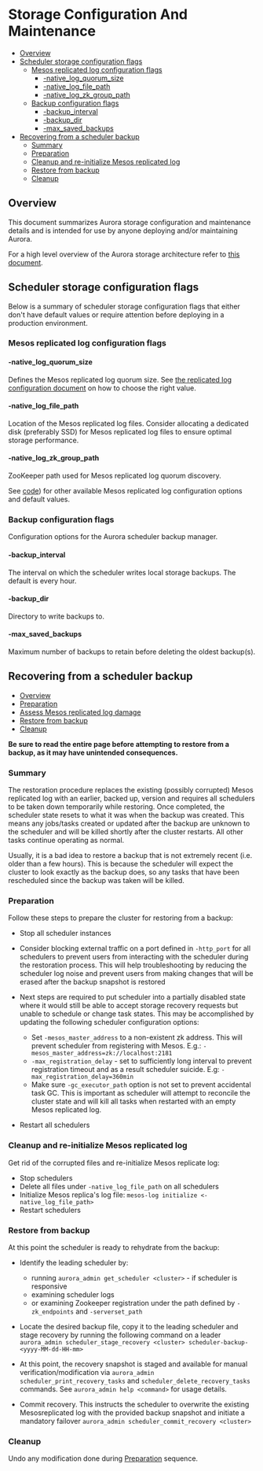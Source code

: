 # Storage Configuration And Maintenance

- [Overview](#overview)
- [Scheduler storage configuration flags](#scheduler-storage-configuration-flags)
  - [Mesos replicated log configuration flags](#mesos-replicated-log-configuration-flags)
    - [-native_log_quorum_size](#-native_log_quorum_size)
    - [-native_log_file_path](#-native_log_file_path)
    - [-native_log_zk_group_path](#-native_log_zk_group_path)
  - [Backup configuration flags](#backup-configuration-flags)
    - [-backup_interval](#-backup_interval)
    - [-backup_dir](#-backup_dir)
    - [-max_saved_backups](#-max_saved_backups)
- [Recovering from a scheduler backup](#recovering-from-a-scheduler-backup)
  - [Summary](#summary)
  - [Preparation](#preparation)
  - [Cleanup and re-initialize Mesos replicated log](#cleanup-and-re-initialize-mesos-replicated-log)
  - [Restore from backup](#restore-from-backup)
  - [Cleanup](#cleanup)

## Overview

This document summarizes Aurora storage configuration and maintenance details and is
intended for use by anyone deploying and/or maintaining Aurora.

For a high level overview of the Aurora storage architecture refer to [this document](/documentation/0.7.0-incubating/storage/).

## Scheduler storage configuration flags

Below is a summary of scheduler storage configuration flags that either don't have default values
or require attention before deploying in a production environment.

### Mesos replicated log configuration flags

#### -native_log_quorum_size
Defines the Mesos replicated log quorum size. See
[the replicated log configuration document](/documentation/0.7.0-incubating/deploying-aurora-scheduler/#replicated-log-configuration)
on how to choose the right value.

#### -native_log_file_path
Location of the Mesos replicated log files. Consider allocating a dedicated disk (preferably SSD)
for Mesos replicated log files to ensure optimal storage performance.

#### -native_log_zk_group_path
ZooKeeper path used for Mesos replicated log quorum discovery.

See [code](https://github.com/apache/aurora/blob/#{git_tag}/src/main/java/org/apache/aurora/scheduler/log/mesos/MesosLogStreamModule.java)) for
other available Mesos replicated log configuration options and default values.

### Backup configuration flags

Configuration options for the Aurora scheduler backup manager.

#### -backup_interval
The interval on which the scheduler writes local storage backups.  The default is every hour.

#### -backup_dir
Directory to write backups to.

#### -max_saved_backups
Maximum number of backups to retain before deleting the oldest backup(s).

## Recovering from a scheduler backup

- [Overview](#overview)
- [Preparation](#preparation)
- [Assess Mesos replicated log damage](#assess-mesos-replicated-log-damage)
- [Restore from backup](#restore-from-backup)
- [Cleanup](#cleanup)

**Be sure to read the entire page before attempting to restore from a backup, as it may have
unintended consequences.**

### Summary

The restoration procedure replaces the existing (possibly corrupted) Mesos replicated log with an
earlier, backed up, version and requires all schedulers to be taken down temporarily while
restoring. Once completed, the scheduler state resets to what it was when the backup was created.
This means any jobs/tasks created or updated after the backup are unknown to the scheduler and will
be killed shortly after the cluster restarts. All other tasks continue operating as normal.

Usually, it is a bad idea to restore a backup that is not extremely recent (i.e. older than a few
hours). This is because the scheduler will expect the cluster to look exactly as the backup does,
so any tasks that have been rescheduled since the backup was taken will be killed.

### Preparation

Follow these steps to prepare the cluster for restoring from a backup:

* Stop all scheduler instances

* Consider blocking external traffic on a port defined in `-http_port` for all schedulers to
prevent users from interacting with the scheduler during the restoration process. This will help
troubleshooting by reducing the scheduler log noise and prevent users from making changes that will
be erased after the backup snapshot is restored

* Next steps are required to put scheduler into a partially disabled state where it would still be
able to accept storage recovery requests but unable to schedule or change task states. This may be
accomplished by updating the following scheduler configuration options:
  * Set `-mesos_master_address` to a non-existent zk address. This will prevent scheduler from
    registering with Mesos. E.g.: `-mesos_master_address=zk://localhost:2181`
  * `-max_registration_delay` - set to sufficiently long interval to prevent registration timeout
    and as a result scheduler suicide. E.g: `-max_registration_delay=360min`
  * Make sure `-gc_executor_path` option is not set to prevent accidental task GC. This is
    important as scheduler will attempt to reconcile the cluster state and will kill all tasks when
    restarted with an empty Mesos replicated log.

* Restart all schedulers

### Cleanup and re-initialize Mesos replicated log

Get rid of the corrupted files and re-initialize Mesos replicate log:

* Stop schedulers
* Delete all files under `-native_log_file_path` on all schedulers
* Initialize Mesos replica's log file: `mesos-log initialize <-native_log_file_path>`
* Restart schedulers

### Restore from backup

At this point the scheduler is ready to rehydrate from the backup:

* Identify the leading scheduler by:
  * running `aurora_admin get_scheduler <cluster>` - if scheduler is responsive
  * examining scheduler logs
  * or examining Zookeeper registration under the path defined by `-zk_endpoints`
    and `-serverset_path`

* Locate the desired backup file, copy it to the leading scheduler and stage recovery by running
the following command on a leader
`aurora_admin scheduler_stage_recovery <cluster> scheduler-backup-<yyyy-MM-dd-HH-mm>`

* At this point, the recovery snapshot is staged and available for manual verification/modification
via `aurora_admin scheduler_print_recovery_tasks` and `scheduler_delete_recovery_tasks` commands.
See `aurora_admin help <command>` for usage details.

* Commit recovery. This instructs the scheduler to overwrite the existing Mesosreplicated log with
the provided backup snapshot and initiate a mandatory failover
`aurora_admin scheduler_commit_recovery <cluster>`

### Cleanup
Undo any modification done during [Preparation](#preparation) sequence.

